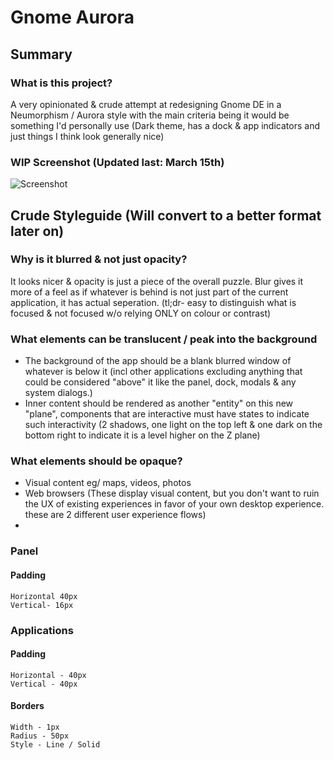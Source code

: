 # Gnome Aurora

## Summary
### What is this project?
A very opinionated & crude attempt at redesigning Gnome DE in a Neumorphism / Aurora style with the main criteria being it would be something I'd personally use (Dark theme, has a dock & app indicators and just things I think look generally nice)

### WIP Screenshot (Updated last: March 15th)
![Screenshot](./assets/wip-aurora-v0.png)

## Crude Styleguide (Will convert to a better format later on)

### Why is it blurred & not just opacity?
It looks nicer & opacity is just a piece of the overall puzzle. Blur gives it more of a feel as if whatever is behind is not just part of the current application, it has actual seperation.
(tl;dr- easy to distinguish what is focused & not focused w/o relying ONLY on colour or contrast)

### What elements can be translucent / peak into the background
- The background of the app should be a blank blurred window of whatever is below it (incl other applications excluding anything that could be considered "above" it like the panel, dock, modals & any system dialogs.)
- Inner content should be rendered as another "entity" on this new "plane", components that are interactive must have states to indicate such interactivity (2 shadows, one light on the top left & one dark on the bottom right to indicate it is a level higher on the Z plane)

### What elements should be opaque?
- Visual content eg/ maps, videos, photos
- Web browsers (These display visual content, but you don't want to ruin the UX of existing experiences in favor of your own desktop experience. these are 2 different user experience flows)
- 

### Panel
#### Padding
    Horizontal 40px
    Vertical- 16px

### Applications
#### Padding
    Horizontal - 40px
    Vertical - 40px

#### Borders
    Width - 1px
    Radius - 50px
    Style - Line / Solid